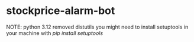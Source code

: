 # stockprice-alarm-bot
NOTE: python 3.12 removed distutils you might need to install setuptools in your machine with _pip install setuptools_
